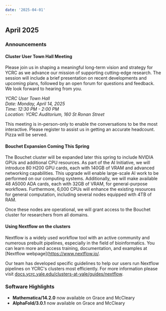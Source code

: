 ```yaml
---
date: '2025-04-01'
---
```


## April 2025

### Announcements

#### Cluster User Town Hall Meeting

Please join us in shaping a meaningful long-term vision and strategy for YCRC as we advance our mission of supporting cutting-edge research. The session will include a brief presentation on recent developments and upcoming plans, followed by an open forum for questions and feedback. We look forward to hearing from you.
 
_YCRC User Town Hall  
Date: Monday, April 14, 2025  
Time: 12:30 PM - 2:00 PM  
Location:  YCRC Auditorium, 160 St Ronan Street_

This meeting is in-person-only to enable the conversations to be the most interactive. Please register to assist us in getting an accurate headcount. Pizza will be served.
  
####  Bouchet Expansion Coming This Spring

The Bouchet cluster will be expanded later this spring to include NVIDIA GPUs and additional CPU resources. As part of the AI Initiative, we will introduce 80 H200 GPU cards, each with 140GB of VRAM and advanced networking capabilities. This upgrade will enable large-scale AI work to be performed on our computing systems.  Additionally, we will make available 48 A5000 ADA cards, each with 32GB of VRAM, for general-purpose workflows. Furthermore, 6,000 CPUs will enhance the existing resources for general computation, including several nodes equipped with 4TB of RAM.

Once these nodes are operational, we will grant access to the Bouchet cluster for researchers from all domains.
  
#### Using Nextflow on the clusters

Nextflow is a widely used workflow tool with an active community and numerous prebuilt pipelines, especially in the field of bioinformatics. You can learn more and access training, documentation, and examples at [Nextflow webpage](https://www.nextflow.io/.

Our team has developed specific guidelines to help our users run Nextflow pipelines on YCRC's clusters most efficiently. For more information please visit [docs.ycrc.yale.edu/clusters-at-yale/guides/nextflow](https://docs.ycrc.yale.edu/clusters-at-yale/guides/nextflow).

### Software Highlights

- **Mathematica/14.2.0** now available on Grace and McCleary
- **AlphaFold/3.0.1** now available on Grace and McCleary